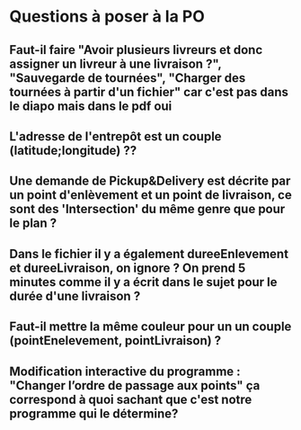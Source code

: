 # Questions à poser à la PO

## Faut-il faire "Avoir plusieurs livreurs et donc assigner un livreur à une livraison ?", "Sauvegarde de tournées", "Charger des tournées à partir d'un fichier" car c'est pas dans le diapo mais dans le pdf oui

## L'adresse de l'entrepôt est un couple (latitude;longitude) ??

## Une demande de Pickup&Delivery est décrite par un point d'enlèvement et un point de livraison, ce sont des 'Intersection' du même genre que pour le plan ?

## Dans le fichier il y a également dureeEnlevement et dureeLivraison, on ignore ? On prend 5 minutes comme il y a écrit dans le sujet pour le durée d'une livraison ?

## Faut-il mettre la même couleur pour un un couple (pointEnelevement, pointLivraison) ?

## Modification interactive du programme : "Changer l’ordre de passage aux points" ça correspond à quoi sachant que c'est notre programme qui le détermine?
